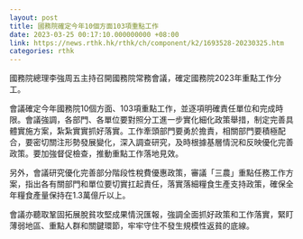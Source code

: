 ```yaml
---
layout: post
title: 國務院確定今年10個方面103項重點工作
date: 2023-03-25 00:17:10.000000000 +08:00
link: https://news.rthk.hk/rthk/ch/component/k2/1693528-20230325.htm
categories: rthk
---
```


國務院總理李強周五主持召開國務院常務會議，確定國務院2023年重點工作分工。

會議確定今年國務院10個方面、103項重點工作，並逐項明確責任單位和完成時限。會議強調，各部門、各單位要對照分工進一步實化細化政策舉措，制定完善具體實施方案，紮紮實實抓好落實。工作牽頭部門要勇於擔責，相關部門要積極配合，要密切關注形勢發展變化，深入調查研究，及時根據基層情況和反映優化完善政策。要加強督促檢查，推動重點工作落地見效。

另外，會議研究優化完善部分階段性稅費優惠政策，審議「三農」重點任務工作方案，指出各有關部門和單位要切實扛起責任，落實落細糧食生產支持政策，確保全年糧食產量保持在1.3萬億斤以上。

會議亦聽取鞏固拓展脫貧攻堅成果情況匯報，強調全面抓好政策和工作落實，緊盯薄弱地區、重點人群和關鍵環節，牢牢守住不發生規模性返貧的底線。
